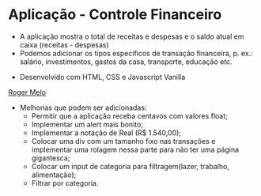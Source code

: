 # Aplicação - Controle Financeiro

- A aplicação mostra o total de receitas e despesas e o saldo atual em caixa (receitas - despesas)
- Podemos adicionar os tipos específicos de transação financeira, p. ex.: salário, investimentos, gastos da casa, transporte, educação etc.

* Desenvolvido com HTML, CSS e Javascript Vanilla

[Roger Melo](https://www.youtube.com/watch?v=xarRciYWT5Q&list=PLn-1oXF21q6IwN9F3qZF9-2yEpkAtjU9w&index=1)

* Melhorias que podem ser adicionadas:
    -  Permitir que a aplicação receba centavos com valores float;
    -  Implementar um alert mais bonito;
    -  Implementar a notação de Real (R$ 1.540,00);
    -  Colocar uma div com um tamanho fixo nas transações e implementar uma rolagem nessa parte para não ter uma página gigantesca;
    -  Colocar um input de categoria para filtragem(lazer, trabalho, alimentação);
    -  Filtrar por categoria.
